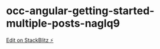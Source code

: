 # occ-angular-getting-started-multiple-posts-naglq9

[Edit on StackBlitz ⚡️](https://stackblitz.com/edit/occ-angular-getting-started-multiple-posts-naglq9)